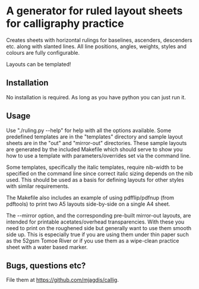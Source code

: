 # A generator for ruled layout sheets for calligraphy practice

Creates sheets with horizontal rulings for baselines, ascenders, descenders etc.
along with slanted lines. All line positions, angles, weights, styles and colours
are fully configurable.

Layouts can be templated!


## Installation

No installation is required. As long as you have python you can just run it.


## Usage

Use "./ruling.py --help" for help with all the options available. Some predefined
templates are in the "templates" directory and sample layout sheets are in the
"out" and "mirror-out" directories. These sample layouts are generated by the
included Makefile which should serve to show you how to use a template with
parameters/overrides set via the command line.

Some templates, specifically the italic templates, require nib-width to be specified
on the command line since correct italic sizing depends on the nib used. This should
be used as a basis for defining layouts for other styles with similar requirements.

The Makefile also includes an example of using pdfflip/pdfnup (from pdftools) to
print two A5 layouts side-by-side on a single A4 sheet.

The --mirror option, and the corresponding pre-built mirror-out layouts, are intended
for printable acetates/overhead transparencies. With these you need to print on the
roughened side but generally want to use them smooth side up. This is especially
true if you are using them under thin paper such as the 52gsm Tomoe River or if
you use them as a wipe-clean practice sheet with a water based marker.


## Bugs, questions etc?

File them at https://github.com/mjagdis/callig.
